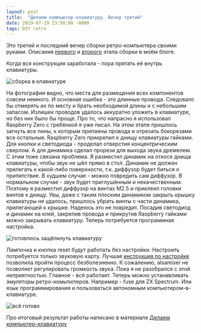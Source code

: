 ```yaml
---
layout: post
title:  "Делаем компьютер-клавиатуру. Вечер третий"
date: 2019-07-19 23:50:00 -0000
tags: DIY retro
---
```


Это третий и последний вечер сборки ретро-компьютера своими руками. Описания [первого](/blog/2019/retrocomputer-day1) и [второго](/blog/2019/retrocomputer-day2) этапа сборки в моём блоге.

Когда вся конструкция заработала - пора прятать её внутрь клавиатуры. 

![сборка в клавиатуре](https://res.cloudinary.com/dlqc5rp9l/image/upload/v1596269762/blog/retro-computer8_jutfg1.jpg)

На фотографии видно, что места для размещения всех компонентов совсем немного. И основная ошибка - это длинные провода. Следовало бы отмерять их по месту и брать необходимой длины и с небольшим запасом. Излишек проводов удалось аккуратно уложить в клавиатуре, но без них было бы проще. Про то, что напрасно я использовал Raspberry Zero с гребёнкой я уже писал. На этом этапе пришлось загнуть все пины, к которым припаяны провода и отрезать бокорезами все остальные. Raspberry Zero прикрепил к днищу клавиатуры гайками. Для кнопки и светодиода - проделал отверстия концентрическим сверлом. А для динамика сделал прорези для выхода звука дремелем. С этим тоже связана проблема. Я разместил динамик на откосе днища клавиатуры, чтобы звук не шёл прямо в стол. Динамик не должен прилегать к какой-либо поверхности, т.к. диффузор будет биться о припятствие. В худшем случае - можно повредить сам диффузор. В нормальном случае - звук будет приглушённым и некачественным. Поэтому я разместил диффузор на винтах М2.5 и приклеил головки винтов к днищу. Увы, даже с таким плоским динамиком закрыть крышку клавиатуры не удалось, пришлось убрать винты с части динамика, прилегающей к крышке. Надеюсь это не повредит. Посадив светодиод и динамик на клей, закрепив провода и прикрутив Raspberry гайками можно закрывать клавиатуру. Теперь потребуется программная настройка.

![готовлюсь защёлкнуть клавиатуру](https://res.cloudinary.com/dlqc5rp9l/image/upload/v1596269761/blog/retro-computer9_zrs7gj.jpg)

Лампочка и кнопка reset будут работать без настройки. Настроить потребуется только звуковую карту. Лучшая [инструкция по настройке](https://learn.pimoroni.com/tutorial/phat/raspberry-pi-phat-dac-install) позволила пройти процесс безболезненно. К сожалению, alsamixer не позволяет регулировать громкость звука. Пока я не разобрался с этой неприятностью. Главное - всё работает. Теперь можно устанавливать эмуляторы ретро-комьпютеров. Например - fuse для ZX Spectrum. Или язык программирования и пользоваться автономным компьютером-в-клавиатуре.

![всё готово](https://res.cloudinary.com/dlqc5rp9l/image/upload/v1596269762/blog/retro-computer10_k3tuoc.jpg)

Про итоговый результат работы написано в материале [Делаем компьютер-клавиатуру](/blog/2019/rpz-keyboard-day3)